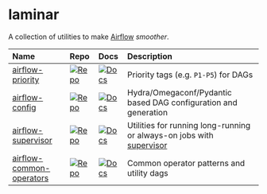 # laminar
A collection of utilities to make [Airflow](https://airflow.apache.org) *smoother*.

| Name | Repo | Docs | Description |
| :--- | :--- | :--- | :---------- |
| [airflow-priority](https://github.com/airflow-laminar/airflow-priority) | [![Repo](https://img.shields.io/badge/repo-%20-blue?logo=github&logoColor=white)](https://github.com/airflow-laminar/airflow-priority) | [![Docs](https://img.shields.io/badge/docs-%20-green?logo=bookstack&logoColor=white)](https://airflow-laminar.github.io/airflow-priority/) | Priority tags (e.g. `P1-P5`) for DAGs |
| [airflow-config](https://github.com/airflow-laminar/airflow-config) | [![Repo](https://img.shields.io/badge/repo-%20-blue?logo=github&logoColor=white)](https://github.com/airflow-laminar/airflow-config) | [![Docs](https://img.shields.io/badge/docs-%20-green?logo=bookstack&logoColor=white)](https://airflow-laminar.github.io/airflow-config/) | Hydra/Omegaconf/Pydantic based DAG configuration and generation | 
| [airflow-supervisor](https://github.com/airflow-laminar/airflow-supervisor) | [![Repo](https://img.shields.io/badge/repo-%20-blue?logo=github&logoColor=white)](https://github.com/airflow-laminar/airflow-supervisor) | [![Docs](https://img.shields.io/badge/docs-%20-green?logo=bookstack&logoColor=white)](https://airflow-laminar.github.io/airflow-supervisor/) | Utilities for running long-running or always-on jobs with [supervisor](http://supervisord.org) |
| [airflow-common-operators](https://github.com/airflow-laminar/airflow-common-operators) | [![Repo](https://img.shields.io/badge/repo-%20-blue?logo=github&logoColor=white)](https://github.com/airflow-laminar/airflow-common-operators) | [![Docs](https://img.shields.io/badge/docs-%20-green?logo=bookstack&logoColor=white)](https://airflow-laminar.github.io/airflow-common-operators/) | Common operator patterns and utility dags |
